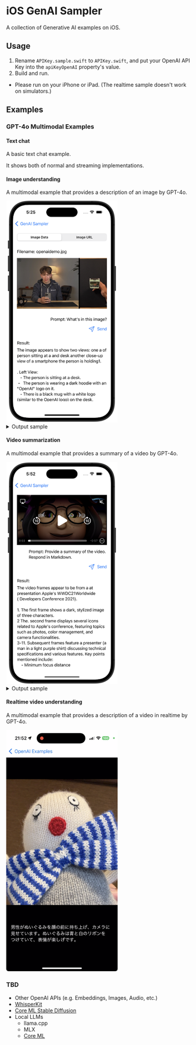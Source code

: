 # iOS GenAI Sampler

A collection of Generative AI examples on iOS.

## Usage

1. Rename `APIKey.sample.swift` to `APIKey.swift`, and put your OpenAI API Key into the `apiKeyOpenAI` property's value.
2. Build and run.
  - Please run on your iPhone or iPad. (The realtime sample doesn't work on simulators.)

## Examples

### GPT-4o Multimodal Examples

#### Text chat

A basic text chat example.

It shows both of normal and streaming implementations.


#### Image understanding

A multimodal example that provides a description of an image by GPT-4o.

<img src="images/image-und.png" width="300">


<details>
<summary>Output sample</summary>
The image shows a person sitting at a table holding a smartphone. The person is looking at the phone and appears to in the be process of recording or viewing a video themselves of on the device. The person is wearing a dark hoodie with the "OpenAI" logo on it. 

On the table, there is a black mug with the OpenAI logo on it. To the right side of the image there is, close-up a view of the phone screen the showing reflection of the person. 

The setting to appears indoors be, with a lamp and a chair visible in the background. The lighting is warm, creating a comfortable atmosphere.

</details>



#### Video summarization

A multimodal example that provides a summary of a video by GPT-4o.

<img src="images/video-sum2.png" width="300">

<details>
<summary>Output sample</summary>
The video appear frames to be from a, presentation likely related Apple's to WWDC21 event.

1. The first frame shows three animated M charactersemoji partially illuminated.
2. The second frame displays an Apple MacBook with the WWDC21 logo and four icons representing different applications.
3. The following frames depict person a, likely a presenter providing, an explanation. The environment suggests it is tech a-focused presentation, with cameras and i anMac visible in the background.
4. There is gradual text overlay appearing next to the presenter topics includingMinimum focus with " distance," "-bit HDR video," " Effects inVideo10 Control Center," "Performance best practices," and "urfaceIOS compression."
5. The final frame shows a black screen with the text "AV captureFoundation classes."

The frames collectively depict a segment from an Apple developer session, where technical details and best practices related to video capturing and effects are being discussed.
</details>



#### Realtime video understanding

A multimodal example that provides a description of a video in realtime by GPT-4o.

[<img src="images/video-und_thumb.png" width="300">](https://www.youtube.com/watch?v=bF5CW3b47Ss)


### TBD

- Other OpenAI APIs (e.g. Embeddings, Images, Audio, etc.)
- [WhisperKit](https://www.docswell.com/s/shu223/KRXDLE-whisperkit)
- [Core ML Stable Diffusion](https://zenn.dev/shu223/articles/coreml-stable-diffusion)
- Local LLMs
  - llama.cpp
  - MLX
  - [Core ML](https://zenn.dev/shu223/articles/coreml-exporters)

